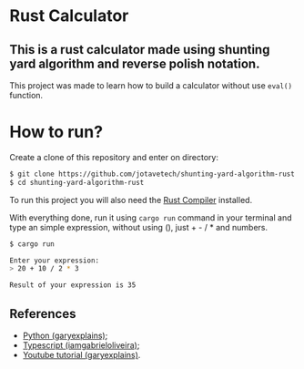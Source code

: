 # Rust Calculator

## This is a rust calculator made using shunting yard algorithm and reverse polish notation.

This project was made to learn how to build a calculator without use `eval()` function.

# How to run?

Create a clone of this repository and enter on directory:

```bash
$ git clone https://github.com/jotavetech/shunting-yard-algorithm-rust
$ cd shunting-yard-algorithm-rust
```

To run this project you will also need the [Rust Compiler](https://www.rust-lang.org/pt-BR/tools/install) installed.

With everything done, run it using `cargo run` command in your terminal and type an simple expression, without using (), just + - / \* and numbers.

```bash
$ cargo run

Enter your expression:
> 20 + 10 / 2 * 3

Result of your expression is 35
```

## References

- [Python (garyexplains)](https://github.com/garyexplains/examples/blob/master/shunting-yard/calc.pyl/);
- [Typescript (iamgabrieloliveira)](https://github.com/iamgabrieloliveira/Shunting-Yard-Reverse-Polish-Notation);
- [Youtube tutorial (garyexplains)](https://www.youtube.com/watch?v=1VjJe1PeExQ&t=328s).
